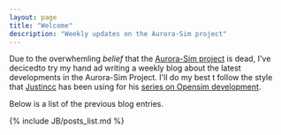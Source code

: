 ```yaml
---
layout: page
title: "Welcome"
description: "Weekly updates on the Aurora-Sim project"
---
```

Due to the overwhemling *belief* that the [Aurora-Sim project](http://aurora-sim.org/) is dead, I've decicedto try my hand ad writing a weekly blog about the latest developments in the Aurora-Sim Project. I'll do my best t follow the style that [Justincc](justincc.org) has been using for his [series on Opensim development](http://justincc.org/blog/category/opensim-dev/).

Below is a list of the previous blog entries.

{% include JB/posts_list.md %}

